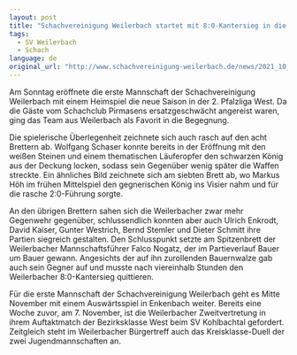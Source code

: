 ```yaml
---
layout: post
title: "Schachvereinigung Weilerbach startet mit 8:0-Kantersieg in die 2. Pfalzliga"
tags:
  - SV Weilerbach
  - Schach
language: de
original_url: "http://www.schachvereinigung-weilerbach.de/news/2021_10_24.html"
---
```


Am Sonntag eröffnete die erste Mannschaft der Schachvereinigung Weilerbach mit einem Heimspiel die neue Saison in der 2. Pfalzliga West. Da die Gäste vom Schachclub Pirmasens ersatzgeschwächt angereist waren, ging das Team aus Weilerbach als Favorit in die Begegnung.

<!--more-->

Die spielerische Überlegenheit zeichnete sich auch rasch auf den acht Brettern ab. Wolfgang Schaser konnte bereits in der Eröffnung mit den weißen Steinen und einem thematischen Läuferopfer den schwarzen König aus der Deckung locken, sodass sein Gegenüber wenig später die Waffen streckte. Ein ähnliches Bild zeichnete sich am siebten Brett ab, wo Markus Höh im frühen Mittelspiel den gegnerischen König ins Visier nahm und für die rasche 2:0-Führung sorgte.

An den übrigen Brettern sahen sich die Weilerbacher zwar mehr Gegenwehr gegenüber, schlussendlich konnten aber auch Ulrich Enkrodt, David Kaiser, Gunter Westrich, Bernd Stemler und Dieter Schmitt ihre Partien siegreich gestalten. Den Schlusspunkt setzte am Spitzenbrett der Weilerbacher Mannschaftsführer Falco Nogatz, der im Partieverlauf Bauer um Bauer gewann. Angesichts der auf ihn zurollenden Bauernwalze gab auch sein Gegner auf und musste nach viereinhalb Stunden den Weilerbacher 8:0-Kantersieg quittieren.

Für die erste Mannschaft der Schachvereinigung Weilerbach geht es Mitte November mit einem Auswärtsspiel in Enkenbach weiter. Bereits eine Woche zuvor, am 7. November, ist die Weilerbacher Zweitvertretung in ihrem Auftaktmatch der Bezirksklasse West beim SV Kohlbachtal gefordert. Zeitgleich steht im Weilerbacher Bürgertreff auch das Kreisklasse-Duell der zwei Jugendmannschaften an.
